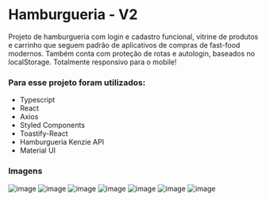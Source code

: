 # Hamburgueria - V2

Projeto de hamburgueria com login e cadastro funcional, vitrine de produtos e carrinho que seguem padrão de aplicativos de compras de fast-food modernos. Também conta com proteção de rotas e autologin, baseados no localStorage.
Totalmente responsivo para o mobile!

### Para esse projeto foram utilizados:
- Typescript
- React
- Axios
- Styled Components
- Toastify-React
- Hamburgueria Kenzie API
- Material UI

### Imagens
![image](https://user-images.githubusercontent.com/109469448/210265257-977f5f9c-bd33-45c6-887b-e8ac4457d548.png)
![image](https://user-images.githubusercontent.com/109469448/210265270-beffda7d-3a8f-4f19-ae85-aef0dd0e482d.png)
![image](https://user-images.githubusercontent.com/109469448/210265285-b30d8cf2-6cd4-4e96-ba86-6b49cf834db1.png)
![image](https://user-images.githubusercontent.com/109469448/210265311-fcb3f149-84dd-4636-a4ae-0ad66bc84c61.png)
![image](https://user-images.githubusercontent.com/109469448/210265324-2921c0ee-86e0-4cae-9abd-0118e611da6b.png)
![image](https://user-images.githubusercontent.com/109469448/210265358-326b4afb-dc9c-4cb6-b0b6-ed0fa49af246.png)
![image](https://user-images.githubusercontent.com/109469448/210265365-5f1e3cb5-84dd-4800-b5ff-76f6c53ca007.png)
